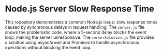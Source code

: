 # Node.js Server Slow Response Time

This repository demonstrates a common Node.js issue: slow response times caused by synchronous delays in request handling. The `server.js` file shows the problematic code, where a 5-second delay blocks the event loop, making the server unresponsive. The `serverSolution.js` file provides a solution using async/await and Promises to handle asynchronous operations without blocking the event loop.